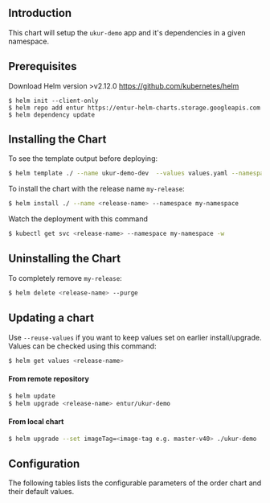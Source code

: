 ## Introduction

This chart will setup the `ukur-demo` app and it's dependencies in a given namespace.

## Prerequisites

Download Helm version >v2.12.0 https://github.com/kubernetes/helm

```
$ helm init --client-only
$ helm repo add entur https://entur-helm-charts.storage.googleapis.com
$ helm dependency update
```

## Installing the Chart

To see the template output before deploying:
```bash
$ helm template ./ --name ukur-demo-dev  --values values.yaml --namespace dev
```

To install the chart with the release name `my-release`:

```bash
$ helm install ./ --name <release-name> --namespace my-namespace
```
Watch the deployment with this command

```bash
$ kubectl get svc <release-name> --namespace my-namespace -w
```

## Uninstalling the Chart

To completely remove `my-release`:

```bash
$ helm delete <release-name> --purge
```

## Updating a chart

Use `--reuse-values` if you want to keep values set on earlier install/upgrade. Values can be checked using this command:
```bash
$ helm get values <release-name>
```

#### From remote repository
```bash
$ helm update
$ helm upgrade <release-name> entur/ukur-demo
```

#### From local chart
```bash
$ helm upgrade --set imageTag=<image-tag e.g. master-v40> ./ukur-demo
```

## Configuration

The following tables lists the configurable parameters of the order chart and their default values.